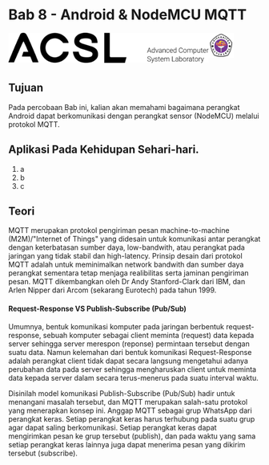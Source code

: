 # Bab 8 - Android & NodeMCU MQTT

<img align="left" src="../images/logo.png" width="400">
<img align="left" src="../images/logo_ug.jpg" width="50">
<br/><br/><br/><br/>

## Tujuan
Pada percobaan Bab ini, kalian akan memahami bagaimana perangkat Android dapat berkomunikasi dengan perangkat sensor (NodeMCU) melalui protokol MQTT. 

## Aplikasi Pada Kehidupan Sehari-hari.
1. a
2. b 
3. c 

## Teori
MQTT merupakan protokol pengiriman pesan machine-to-machine (M2M)/"Internet of Things" yang didesain untuk komunikasi antar perangkat dengan keterbatasan sumber daya, low-bandwith, atau perangkat pada jaringan yang tidak stabil dan high-latency. Prinsip desain dari protokol MQTT adalah untuk meminimalkan network bandwith dan sumber daya perangkat sementara tetap menjaga realibilitas serta jaminan pengiriman pesan. MQTT dikembangkan oleh Dr Andy Stanford-Clark dari IBM, dan Arlen Nipper dari Arcom (sekarang Eurotech) pada tahun 1999. 

#### Request-Response VS Publish-Subscribe (Pub/Sub)
  Umumnya, bentuk komunikasi komputer pada jaringan berbentuk request-response, sebuah komputer sebagai client meminta (request) data kepada server sehingga server merespon (reponse) permintaan tersebut dengan suatu data. Namun kelemahan dari bentuk komunikasi Request-Response adalah perangkat client tidak dapat secara langsung mengetahui adanya perubahan data pada server sehingga mengharuskan client untuk meminta data kepada server dalam secara terus-menerus pada suatu interval waktu. 

  Disinilah model komunikasi Publish-Subscribe (Pub/Sub) hadir untuk menangani masalah tersebut, dan MQTT merupakan salah-satu protokol yang menerapkan konsep ini. Anggap MQTT sebagai grup WhatsApp dari perangkat keras. Setiap perangkat keras harus terhubung pada suatu grup agar dapat saling berkomunikasi. Setiap perangkat keras dapat mengirimkan pesan ke grup tersebut (publish), dan pada waktu yang sama setiap perangkat keras lainnya juga dapat menerima pesan yang dikirim tersebut (subscribe). 
